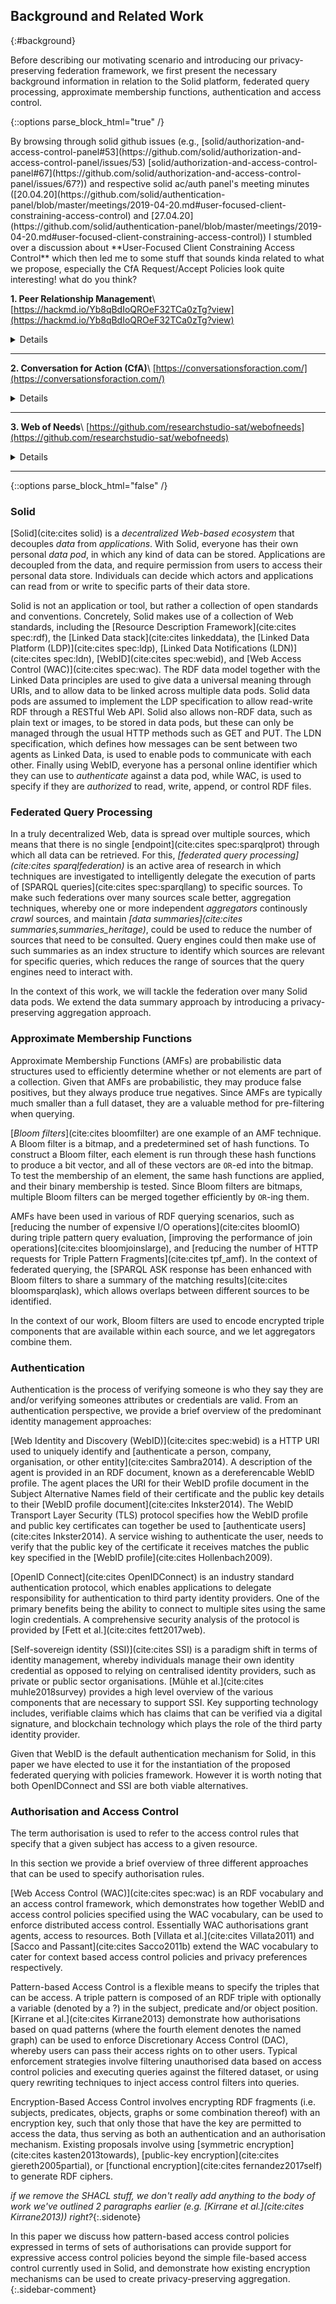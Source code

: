 ## Background and Related Work
{:#background}

Before describing our motivating scenario and introducing our privacy-preserving federation framework, we first present the necessary background information in relation to the Solid platform, federated query processing, approximate membership functions, authentication and access control.

{::options parse_block_html="true" /}

<div class="bs-callout bs-callout-info">
By browsing through solid github issues (e.g., [solid/authorization-and-access-control-panel#53](https://github.com/solid/authorization-and-access-control-panel/issues/53) [solid/authorization-and-access-control-panel#67](https://github.com/solid/authorization-and-access-control-panel/issues/67?)) and respective  solid ac/auth panel's meeting minutes ([20.04.20](https://github.com/solid/authentication-panel/blob/master/meetings/2019-04-20.md#user-focused-client-constraining-access-control) and [27.04.20](https://github.com/solid/authentication-panel/blob/master/meetings/2019-04-20.md#user-focused-client-constraining-access-control)) I stumbled over a discussion about **User-Focused Client Constraining Access Control** which then led me to
some stuff that sounds kinda related to what we propose, especially the CfA Request/Accept Policies look quite interesting! what do you think?

  <strong>1. Peer Relationship Management</strong>\\
  [https://hackmd.io/Yb8qBdIoQROeF32TCa0zTg?view](https://hackmd.io/Yb8qBdIoQROeF32TCa0zTg?view)
<details>

PRM reconciles well known [Customer Relationship Management (CRM)](https://en.wikipedia.org/wiki/Customer_relationship_management) with less known [Vendor Relationship Management (VRM)](https://en.wikipedia.org/wiki/Vendor_relationship_management). In supply chains scenarios, many coops take on customer role in relationship with some coops and vendor role in relationship with others. Peer relationship management attempts to provide all the coops with a way to manage their relationship with other coops no matter which roles they play in any given relationship. In some cases each of two coops can play both roles in their relationship.

In scenario below we will use [Conversation for Action (CfA)](https://conversationsforaction.com/) flow for interactions between coops. In CfA coop playing role of _vendor_ is commonly refered to as **performer**.

![](https://i.imgur.com/Urq3oBB.png)

On the diagram we can focus on 3 Coops with 2 distinct relationship between them:

- Yoydyne (vendor) -> ACME (customer)
- ACME (vendor & customer) <-> Sirius (customer & vendor)

Each of those 3 Coops at the same time have number of other relationships with various other coops.

In each of those relationships we can have any number of Confersations for Action happening at any given moment. One simplest CfA would consist of those 4 steps:

- ACME -> Yoyodyne request: 1L glass jars
- Yoyodyne -> ACME accept: 1L glass jars
- Yoyodyne -> ACME done: 1L glass jars
- ACME -> Yoyodyne approve: 1L glass jars

More complex conversations may involve any number of additional steps like: _revise_, _counter_, _revoke_, _request re-do_ etc. On the other hand some conversations may end on second step with _decline_ from vendor/performer or _cancel_ from customer.

Many people can work working in each of those coops. At the same time each person person can work for any number of coops.

## Data requirements

- Each coop has one or more instances of Solid Storage.
- Each coop publishes all CfA artifacts they create to their storage.
  - They give read access rights to the other coop which artifact is addressed to. They give those access rights directly to the coop identity.
  - They notify that coop about new artifact that they now has access to.
- Each coop keeps in their storage a copy of all the CfA artifacts created by other coops, which they have read access to in all those other coop's storages. Whenever they receive notification an automated service create those copies on behalf of the coop.
- Each coop manages independently data access for each of the workers. No worker directly accesses data in storage of other coops. They only can access copies in the storage of coop which they work for.
- Each worker can use PRM applications of their choice running on their personal devices. One person can work for more than one coop and they shouldn't need to switch applications whenever they do PRM related work for a different coop.
- When when worker relationship betwen person and coop ends. That coop can independently remove that person's access to any data (reminder: agents never authorize workers to access any data in storages of other coops)

### Example

Continuing on example where ACME requests _1L glass jars_ from Yoyodyne.

> _NOTE:_ Code snippets use [TriG](https://www.w3.org/TR/trig/) syntax only to ephasize where LDP RDF Source is stored. Snippets also omit details not relevant to where data gets stored.

#### ACME -> Yoyodyne request: 1L glass jars

ACME creates request and publishes it to their storage:

~~~ turtle
@prefix rdfs: <http://www.w3.org/2000/01/rdf-schema#> .
@prefix cfa: <https://cfa.example/ns#> .

GRAPH <https://acme.example/6800yrn/tv00vyj>
{
<https://acme.example/6800yrn/tv00vyj#it>
  a cfa:Request ;
  cfa:inConversation <urn:uuid:e1dc2594-b219-46e5-a850-8dc2db1885f4> ;
  cfa:customer <https://acme.example/#coop> ;
  cfa:performer <https://yoyodyne.example/#coop> ;
  rdf:label "request 1L glass jars" .
}

~~~

ACME sends Linked Data Notification to Yoyodyne

~~~ turtle
# TODO
~~~

Yoyodyne's automated system creates copy of that request in yoyodyne's storage.

> _NOTE:_ That copy will be created in predetermined location for CfA artifacts between Yoyodyne and ACME `https://yoyodyne.example/5f00ken/`, this way workers managing this relationship will have access to that copy.

~~~ turtle
@prefix rdfs: <http://www.w3.org/2000/01/rdf-schema#> .
@prefix cfa: <https://cfa.example/ns#> .

GRAPH <https://yoyodyne.example/5f00ken/nb00ah3>
{
<https://acme.example/6800yrn/tv00vyj#it>
  a cfa:Request ;
  cfa:inConversation <urn:uuid:e1dc2594-b219-46e5-a850-8dc2db1885f4> ;
  cfa:customer <https://acme.example/#coop> ;
  cfa:performer <https://yoyodyne.example/#coop> ;
  rdf:label "request 1L glass jars" .
}

~~~

#### Yoyodyne -> ACME accept: 1L glass jars

~~~ turtle
@prefix rdfs: <http://www.w3.org/2000/01/rdf-schema#> .
@prefix cfa: <https://cfa.example/ns#> .

GRAPH <https://yoyodyne.example/5f00ken/4j00v5c>
{
  <https://yoyodyne.example/5f00ken/4j00v5c#it>
    a cfa:Accept ;
    cfa:inConversation <urn:uuid:e1dc2594-b219-46e5-a850-8dc2db1885f4> ;
    cfa:customer <https://acme.example/#coop> ;
    cfa:performer <https://yoyodyne.example/#coop> ;
    rdf:label "request 1L glass jars" .
}

~~~

Yoyodyne sends Linked Data Notification to ACME

~~~ turtle
# TODO
~~~

ACME's automated system creates copy of that acceptance in ACME's storage.

> _NOTE:_ Similar to previous step, ACME stores CfA artifacts between them and Yoyodyne in `https://acme.example/6800yrn/`. This way ACME workers manging its relationship with Yoyodne can access all relevant CfA artifacts.

~~~ turtle
@prefix rdfs: <http://www.w3.org/2000/01/rdf-schema#> .
@prefix cfa: <https://cfa.example/ns#> .

GRAPH <https://acme.example/6800yrn/83009ft>
{
  <https://yoyodyne.example/5f00ken/4j00v5c#it>
    a cfa:Accept ;
    cfa:inConversation <urn:uuid:e1dc2594-b219-46e5-a850-8dc2db1885f4> ;
    cfa:customer <https://acme.example/#coop> ;
    cfa:performer <https://yoyodyne.example/#coop> ;
    rdf:label "request 1L glass jars" .
}

~~~

</details>

----

<strong>2. Conversation for Action (CfA)</strong>\\
[https://conversationsforaction.com/](https://conversationsforaction.com/)

<details>

![](https://conversationsforaction.com/sites/default/files/loop.jpg){:height="100%" width="100%"}

Each individual workflow is a structure of commitments that constitutes a transaction between two constituencies-- a customer and a performer -- to accomplish a purpose. This purpose will often change and be re-articulated as the two parties work together, develop new insights/learning, and become clearer about what is possible and what is needed.

The structure of commitments of any process within a company can be observed and designed as a collection of interconnected workflows. I called these structures commitment processes to distinguish them from more traditional interpretations of business processes as flows of information, materials and tasks. A commitment process is a network of individual workflows configured to fulfill one of the recurrent commitments or ongoing objectives of an enterprise, such as developing and marketing new offers, delivering offers to customers, or conducting other general operations of the business.
</details>

----


<strong>3. Web of Needs</strong>\\
[https://github.com/researchstudio-sat/webofneeds](https://github.com/researchstudio-sat/webofneeds)

<details>

![interaction-diagram](https://researchstudio-sat.github.io/webofneeds/images/interaction-diagram-book.png){:height="100%" width="100%"}

The Web of Needs is a decentralized infrastructure that allows people to publish documents on the Web which make it possible to contact each other. The document may contain a description of a product or service required or offered, a description of a problem to be solved with the help of others, an invitation to social activities, or anything else users may think of. Some concrete use cases are described here. On the abstract level of description, the document can be said to represent an interest in or a need for some kind of interaction with others.

As this document or entity is the central and indivisible building block of the system, we refer to it as an atom. Each atom has a globally unique identifier and an owner, i.e., a person or other entity that creates and controls it. When atom owners want to communicate with each other, a connection object is created for each atom involved.

Web of Needs is built out of three main components. Owner applications enable users to create and manage their atom objects. They can be any type of UI application like web applications or mobile apps for example. Owner applications publish atoms as RDF documents to won nodes on the Web. When atoms are published on the Web, independent matching services can crawl them (or subscribe for atom updates at won nodes) and look for suitable matches. A protocol is in place to inform the won nodes and atom owners of possible matches using hint messages. Based on this process atom owners can initiate connections to other atoms and start communication and other transactions.

Anyone can run any of these components. They can all talk to each other.
</details>

----

</div>

{::options parse_block_html="false" /}

<!-- the W3C Shapes Constraint Language (SHACL). -->

### Solid

[Solid](cite:cites solid) is a _decentralized Web-based ecosystem_ that decouples _data_ from _applications_.
With Solid, everyone has their own personal _data pod_, in which any kind of data can be stored.
Applications are decoupled from the data, and require permission from users to access their personal data store.
Individuals can decide which actors and applications can read from or write to specific parts of their data store.

Solid is not an application or tool, but rather a collection of open standards and conventions.
Concretely, Solid makes use of a collection of Web standards, including the [Resource Description Framework](cite:cites spec:rdf), the [Linked Data stack](cite:cites linkeddata), the [Linked Data Platform (LDP)](cite:cites spec:ldp), [Linked Data Notifications (LDN)](cite:cites spec:ldn), [WebID](cite:cites spec:webid), and [Web Access Control (WAC)](cite:cites spec:wac).
The RDF data model together with the Linked Data principles are used to give data a universal meaning through URIs, and to allow data to be linked across multiple data pods.
Solid data pods are assumed to implement the LDP specification to allow read-write RDF through a RESTful Web API.
Solid also allows non-RDF data, such as plain text or images, to be stored in data pods,
but these can only be managed through the usual HTTP methods such as GET and PUT.
The LDN specification, which defines how messages can be sent between two agents as Linked Data, is used to enable pods to communicate with each other.
Finally using WebID, everyone has a personal online identifier which they can use to _authenticate_ against a data pod, while WAC, is used to specify if they are _authorized_ to read, write, append, or control RDF files.

<!-- Make a simple overview figure of the specs in Solid and how they work together?
{:.todo} -->

### Federated Query Processing

In a truly decentralized Web, data is spread over multiple sources,
which means that there is no single [endpoint](cite:cites spec:sparqlprot) through which all data can be retrieved.
For this, _[federated query processing](cite:cites sparqlfederation)_ is an active area of research
in which techniques are investigated to intelligently delegate the execution of parts of [SPARQL queries](cite:cites spec:sparqllang) to specific sources.
To make such federations over many sources scale better, aggregation techniques,
whereby one or more independent _aggregators_ continously _crawl_ sources,
and maintain _[data summaries](cite:cites summaries,summaries_heritage)_, could be used to reduce the number of sources that need to be consulted.
Query engines could then make use of such summaries as an index structure to identify
which sources are relevant for specific queries,
which reduces the range of sources that the query engines need to interact with.

In the context of this work, we will tackle the federation over many Solid data pods.
We extend the data summary approach by introducing a privacy-preserving aggregation approach.

### Approximate Membership Functions

Approximate Membership Functions (AMFs) are probabilistic data structures used to efficiently determine whether or not elements are part of a collection.
Given that AMFs are probabilistic, they may produce false positives, but they always produce true negatives.
Since AMFs are typically much smaller than a full dataset,
they are a valuable method for pre-filtering when querying.

[_Bloom filters_](cite:cites bloomfilter) are one example of an AMF technique.
A Bloom filter is a bitmap, and a predetermined set of hash functions.
To construct a Bloom filter, each element is run through these hash functions to produce a bit vector,
and all of these vectors are `OR`-ed into the bitmap.
To test the membership of an element, the same hash functions are applied, and their binary membership is tested.
Since Bloom filters are bitmaps, multiple Bloom filters can be merged together efficiently by `OR`-ing them.

AMFs have been used in various of RDF querying scenarios,
such as [reducing the number of expensive I/O operations](cite:cites bloomIO) during triple pattern query evaluation,
[improving the performance of join operations](cite:cites bloomjoinslarge),
and [reducing the number of HTTP requests for Triple Pattern Fragments](cite:cites tpf_amf).
In the context of federated querying, the [SPARQL ASK response has been enhanced with Bloom filters to share a summary of the matching results](cite:cites bloomsparqlask), which allows overlaps between different sources to be identified.

In the context of our work, Bloom filters are used to encode encrypted triple components that are available within each source, and we let aggregators combine them.

### Authentication

Authentication is the process of verifying someone is who they say they are and/or verifying someones attributes or credentials are valid. From an authentication perspective, we provide a brief overview of the predominant identity management approaches:

[Web Identity and Discovery (WebID)](cite:cites spec:webid) is a HTTP URI used to uniquely identify and [authenticate a person, company, organisation, or other entity](cite:cites Sambra2014). A description of the agent is provided in an RDF document, known as a dereferencable WebID profile. The agent places the URI for their WebID profile document in the Subject Alternative Names field of their certificate and the public key details to their [WebID profile document](cite:cites Inkster2014). The WebID Transport Layer Security (TLS) protocol specifies how the WebID profile and public key certificates can together be used to [authenticate users](cite:cites Inkster2014). A service wishing to authenticate the user, needs to verify that the public key of the certificate it receives matches the public key specified in the [WebID profile](cite:cites Hollenbach2009).

[OpenID Connect](cite:cites OpenIDConnect) is an industry standard authentication protocol, which enables applications to delegate responsibility for authentication to third party identity providers. One of the primary benefits being the ability to connect to multiple sites using the same login credentials. A comprehensive security analysis of the protocol is provided by [Fett et al.](cite:cites fett2017web).

[Self-sovereign identity (SSI)](cite:cites SSI) is a paradigm shift in terms of identity management, whereby individuals manage their own identity credential as opposed to relying on centralised identity providers, such as private or public sector organisations. [Mühle et al.](cite:cites muhle2018survey) provides a high level overview of the various components that are necessary to support SSI. Key supporting technology includes, verifiable claims which has claims that can be verified via a digital signature, and blockchain technology which plays the role of the third party identity provider.

Given that WebID is the default authentication mechanism for Solid, in this paper we have elected to use it for the instantiation of the proposed federated querying with policies framework. However it is worth noting that both OpenIDConnect and SSI are both viable alternatives.

### Authorisation and Access Control

The term authorisation is used to refer to the access control rules that specify that a given subject has access to a given resource.

In this section we provide a brief overview of three different approaches that can be used to specify authorisation rules.

[Web Access Control (WAC)](cite:cites spec:wac) is an RDF vocabulary and an access control framework, which demonstrates how together WebID and access control policies specified using the WAC vocabulary, can be used to enforce distributed access control. Essentially WAC authorisations grant agents, access to resources. Both [Villata et al.](cite:cites Villata2011) and [Sacco and Passant](cite:cites Sacco2011b) extend the WAC vocabulary to cater for context based access control policies and privacy preferences respectively.

Pattern-based Access Control is a flexible means to specify the triples that can be access. A triple pattern is composed of an RDF triple with optionally a variable (denoted by a ?) in the subject, predicate and/or object position. [Kirrane et al.](cite:cites Kirrane2013) demonstrate how authorisations based on quad patterns (where the fourth element denotes the named graph) can be used to enforce Discretionary Access Control (DAC), whereby users can pass their access rights on to other users. Typical enforcement strategies involve filtering unauthorised data based on access control policies and executing queries against the filtered dataset, or using query rewriting techniques to inject access control filters into queries.

Encryption-Based Access Control involves encrypting RDF fragments (i.e. subjects, predicates, objects, graphs or some combination thereof) with an encryption key, such that only those that have the key are permitted to access the data, thus serving as both an authentication and an authorisation mechanism. Existing proposals involve using [symmetric encryption](cite:cites kasten2013towards), [public-key encryption](cite:cites giereth2005partial), or [functional encryption](cite:cites fernandez2017self) to generate RDF ciphers.

_if we remove the SHACL stuff, we don't really add anything to the body of work we've outlined 2 paragraphs earlier (e.g. [Kirrane et al.](cite:cites Kirrane2013)) right?_{:.sidenote}

In this paper we discuss how pattern-based access control policies expressed in terms of sets of authorisations can provide support for expressive access control policies beyond the simple file-based access control currently used in Solid, and demonstrate how existing encryption mechanisms can be used to create privacy-preserving aggregation.
{:.sidebar-comment}
